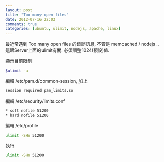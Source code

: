 ```yaml
---
layout: post
title: "Too many open files"
date: 2012-07-16 22:03
comments: true
categories: [ubuntu, ulimit, nodejs, apache, linux]
---
```


最近常遇到 Too many open files 的錯誤訊息, 不管是 memcached / nodejs ..
這跟Server上面的ulimit有關. 必須調整1024(預設)值.

顯示目前限制
``` sh
$ulimit -a
```

編輯 /etc/pam.d/common-session, 加上
``` sh
session required pam_limits.so
```

編輯 /etc/security/limits.conf
``` sh
* soft nofile 51200
* hard nofile 51200
```

編輯 /etc/profile
``` sh
ulimit -SHn 51200
```

執行
``` sh
ulimit -SHn 51200 
```
